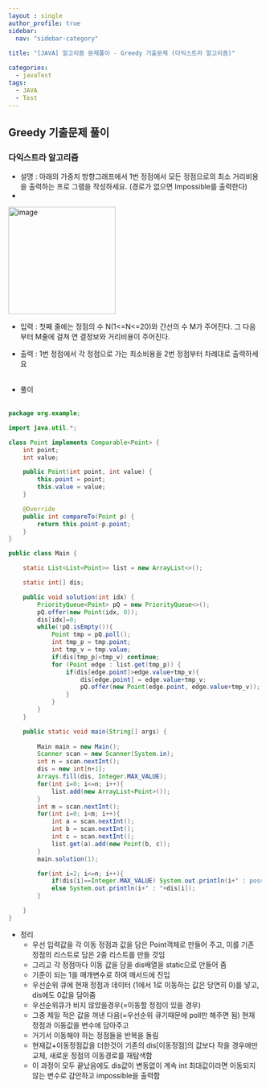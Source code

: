 ```yaml
---
layout : single
author_profile: true
sidebar: 
  nav: "sidebar-category"
  
title: "[JAVA] 알고리즘 문제풀이 - Greedy 기출문제 (다익스트라 알고리즘)"

categories:
  - javaTest
tags:
  - JAVA
  - Test
---
```

	
## Greedy 기출문제 풀이

### 다익스트라 알고리즘 

- 설명 : 아래의 가중치 방향그래프에서 1번 정점에서 모든 정점으로의 최소 거리비용을 출력하는 프로 그램을 작성하세요. (경로가 없으면 Impossible를 출력한다) 
- 
<img width="213" alt="image" src="https://github.com/ejImDev/CollaboratorRepo/assets/102012107/288a8494-c6c1-4e5e-8a91-b08e25f8ce29">

- 입력 : 첫째 줄에는 정점의 수 N(1<=N<=20)와 간선의 수 M가 주어진다. 그 다음부터 M줄에 걸쳐 연 결정보와 거리비용이 주어진다. 

- 출력 : 1번 정점에서 각 정점으로 가는 최소비용을 2번 정점부터 차례대로 출력하세요<br><br>

- 풀이<br><br>

``` java
package org.example;

import java.util.*;

class Point implements Comparable<Point> {
    int point;
    int value;

    public Point(int point, int value) {
        this.point = point;
        this.value = value;
    }

    @Override
    public int compareTo(Point p) {
        return this.point-p.point;
    }
}

public class Main {

    static List<List<Point>> list = new ArrayList<>();

    static int[] dis;

    public void solution(int idx) {
        PriorityQueue<Point> pQ = new PriorityQueue<>();
        pQ.offer(new Point(idx, 0));
        dis[idx]=0;
        while(!pQ.isEmpty()){
            Point tmp = pQ.poll();
            int tmp_p = tmp.point;
            int tmp_v = tmp.value;
            if(dis[tmp_p]<tmp_v) continue;
            for (Point edge : list.get(tmp_p)) {
                if(dis[edge.point]>edge.value+tmp_v){
                    dis[edge.point] = edge.value+tmp_v;
                    pQ.offer(new Point(edge.point, edge.value+tmp_v));
                }
            }
        }
    }

    public static void main(String[] args) {
        
        Main main = new Main();
        Scanner scan = new Scanner(System.in);
        int n = scan.nextInt();
        dis = new int[n+1];
        Arrays.fill(dis, Integer.MAX_VALUE);
        for(int i=0; i<=n; i++){
            list.add(new ArrayList<Point>());
        }
        int m = scan.nextInt();
        for(int i=0; i<m; i++){
            int a = scan.nextInt();
            int b = scan.nextInt();
            int c = scan.nextInt();
            list.get(a).add(new Point(b, c));
        }
        main.solution(1);

        for(int i=2; i<=n; i++){
            if(dis[i]==Integer.MAX_VALUE) System.out.println(i+" : possible");
            else System.out.println(i+" : "+dis[i]);
        }

    }
}


```

- 정리<br> 
	- 우선 입력값을 각 이동 정점과 값을 담은 Point객체로 만들어 주고, 이를 기존 정점의 리스트로 담은 2중 리스트를 만들 것임<br>
	- 그리고 각 정점마다 이동 값을 담을 dis배열을 static으로 만들어 줌<br>
	- 기준이 되는 1을 매개변수로 하여 메서드에 진입<br>
	- 우선순위 큐에 현재 정점과 데이터 (1에서 1로 이동하는 값은 당연히 0)를 넣고, dis에도 0값을 담아줌<br>
	- 우선순위큐가 비지 않았을경우(=이동할 정점이 있을 경우)<br>
	- 그중 제일 적은 값을 꺼낸 다음(=우선순위 큐기때문에 poll만 해주면 됨) 현재 정점과 이동값을 변수에 담아주고<br>
	- 거기서 이동해야 하는 정점들을 반복을 돌림<br>
	- 현재값+이동정점값을 더한것이 기존의 dis[이동정점]의 값보다 작을 경우에만 교체, 새로운 정점의 이동경로를 재탐색함<br>
	- 이 과정이 모두 끝났음에도 dis값이 변동없이 계속 int 최대값이라면 이동되지 않는 변수로 감안하고 impossible을 출력함<br><br>
